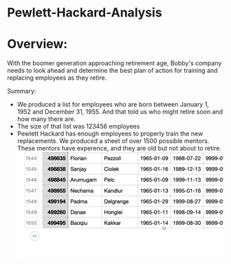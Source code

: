 # Pewlett-Hackard-Analysis
# Overview:
With the boomer generation approaching retirement age, Bobby's company needs to look ahead and determine the best plan of action for training and replacing employees as they retire.

Summary: 
* We produced a list for employees who are born between January 1, 1952 and December 31, 1955. And that told us who might retire soon and how many there are.
* The size of that list was 123456 employees
* Pewlett Hackard has enough employees to properly train the new replacements. We produced a sheet of over 1500 possible mentors. These mentors have experence, and they are old but not about to retire.
![mentors](https://github.com/James-Harkin/Pewlett-Hackard-Analysis/blob/main/count_mentors.png?)
